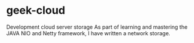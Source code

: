 # geek-cloud
Development cloud server storage
As part of learning and mastering the JAVA NIO and Netty framework, I have written a network storage.
